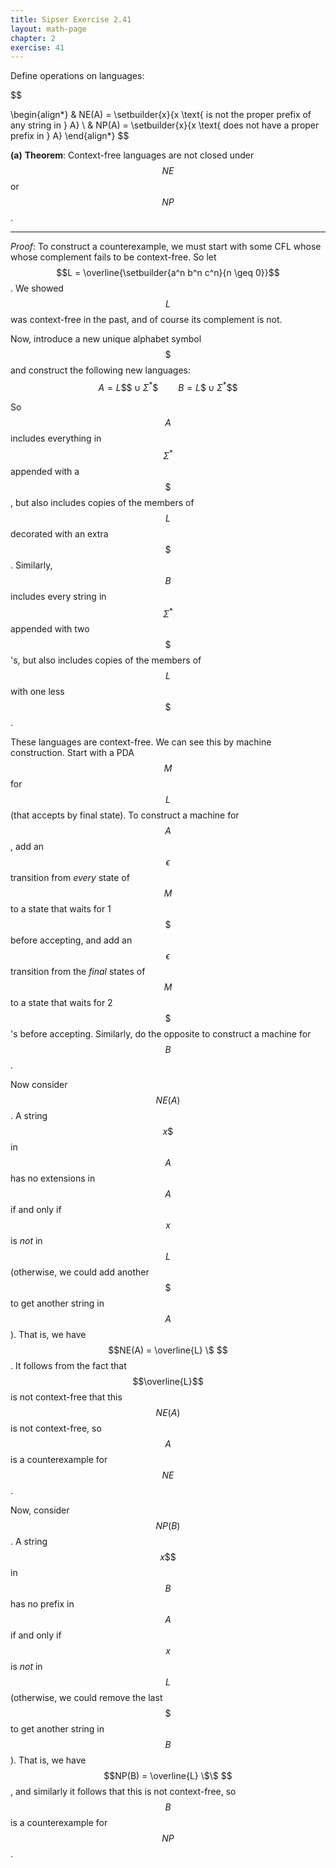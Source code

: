 ```yaml
---
title: Sipser Exercise 2.41
layout: math-page
chapter: 2
exercise: 41
---
```



Define operations on languages:

$$

\begin{align*}
& NE(A) = \setbuilder{x}{x \text{ is not the proper prefix of any string in } A} \\
& NP(A) = \setbuilder{x}{x \text{ does not have a proper prefix in } A}
\end{align*}
$$

**(a)** **Theorem**: Context-free languages are not closed under $$NE$$ or $$NP$$.

----

*Proof*:
To construct a counterexample, we must start with some CFL whose whose complement fails to be context-free.
So let $$L = \overline{\setbuilder{a^n b^n c^n}{n \geq 0}}$$.
We showed $$L$$ was context-free in the past, and of course its complement is not.



Now, introduce a new unique alphabet symbol $$ \$ $$ and construct the following new languages:
$$
A = L \$\$ \cup \Sigma^* \$ \qquad B = L \$ \cup \Sigma^* \$ \$
$$

So $$A$$ includes everything in $$\Sigma^*$$ appended with a $$ \$ $$, but also includes copies of the members of $$L$$ decorated with an extra $$ \$ $$.
Similarly, $$B$$ includes every string in $$\Sigma^*$$ appended with two $$ \$ $$'s, but also includes copies of the members of $$L$$ with one less $$ \$ $$.


These languages are context-free.
We can see this by machine construction.
Start with a PDA $$M$$ for $$L$$ (that accepts by final state).
To construct a machine for $$A$$, add an $$\epsilon$$ transition from *every* state of $$M$$ to a state that waits for 1 $$ \$ $$ before accepting, and add an $$\epsilon$$ transition from the *final* states of $$M$$ to a state that waits for 2 $$ \$ $$'s before accepting.
Similarly, do the opposite to construct a machine for $$B$$.



Now consider $$NE(A)$$.
A string $$ x \$ $$ in $$A$$ has no extensions in $$A$$ if and only if $$x$$ is *not* in $$L$$ (otherwise, we could add another $$ \$ $$ to get another string in $$A$$).
That is, we have $$NE(A) = \overline{L} \$ $$.
It follows from the fact that $$\overline{L}$$ is not context-free that this $$NE(A)$$ is not context-free, so $$A$$ is a counterexample for $$NE$$.



Now, consider $$NP(B)$$.
A string $$ x \$\$ $$ in $$B$$ has no prefix in $$A$$ if and only if $$x$$ is *not* in $$L$$ (otherwise, we could remove the last $$ \$ $$ to get another string in $$B$$).
That is, we have $$NP(B) = \overline{L} \$\$ $$, and similarly it follows that this is not context-free, so $$B$$ is a counterexample for $$NP$$.
